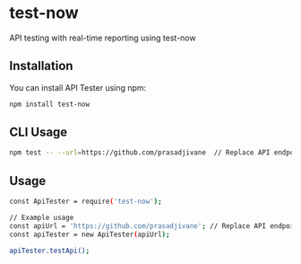 # test-now

API testing with real-time reporting using test-now

## Installation

You can install API Tester using npm:

```bash
npm install test-now
```

## CLI Usage

```bash
npm test -- --url=https://github.com/prasadjivane  // Replace API endpoint
```

## Usage

```bash
const ApiTester = require('test-now');

// Example usage
const apiUrl = 'https://github.com/prasadjivane'; // Replace API endpoint
const apiTester = new ApiTester(apiUrl);

apiTester.testApi();
```